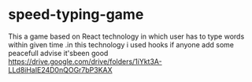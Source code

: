# speed-typing-game
 This a game based on React technology in which user has to type words within given time .in this technology i used hooks if anyone add some peacefull advise it'sbeen good
https://drive.google.com/drive/folders/1iYkt3A-LLd8iHaIE24D0nQOGr7bP3KAX
